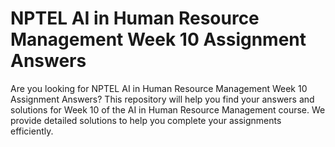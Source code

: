 # NPTEL AI in Human Resource Management Week 10 Assignment Answers

Are you looking for NPTEL AI in Human Resource Management Week 10 Assignment Answers? This repository will help you find your answers and solutions for Week 10 of the AI in Human Resource Management course. We provide detailed solutions to help you complete your assignments efficiently.